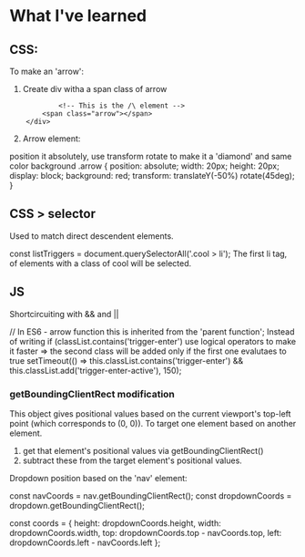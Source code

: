 # What I've learned

## CSS:

To make an 'arrow':

1. Create div witha a span class of arrow
```<div class="dropdownBackground">
            <!-- This is the /\ element -->
        <span class="arrow"></span>
    </div>
```

2. Arrow element: 

position it absolutely, use transform rotate to make it a 'diamond' and same color background
.arrow {
    position: absolute; 
    width: 20px;
    height: 20px;
    display: block;
    background: red;
    transform: translateY(-50%) rotate(45deg);
}

## CSS > selector
Used to match direct descendent elements.

const listTriggers = document.querySelectorAll('.cool > li');
The first li tag, of elements with a class of cool will be selected.



## JS

Shortcircuiting with && and ||

 // In ES6 - arrow function this is inherited from the 'parent function';
 Instead of writing if (classList.contains('trigger-enter') use logical operators to make it faster => the second class will be added only if the first one evalutaes to true
setTimeout(() => this.classList.contains('trigger-enter') && this.classList.add('trigger-enter-active'), 150);

### getBoundingClientRect modification
This object gives positional values based on the current viewport's top-left point (which corresponds to (0, 0)).
To target one element based on another element.

1. get that element's positional values via getBoundingClientRect()
2. subtract these from the target element's positional values.

Dropdown position based on the 'nav' element:

const navCoords = nav.getBoundingClientRect();
const dropdownCoords = dropdown.getBoundingClientRect();

const coords = {
    height: dropdownCoords.height,
    width: dropdownCoords.width,
    top: dropdownCoords.top - navCoords.top,
    left: dropdownCoords.left - navCoords.left
};
